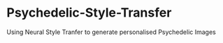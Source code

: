 # Psychedelic-Style-Transfer
Using Neural Style Tranfer to generate personalised Psychedelic Images
